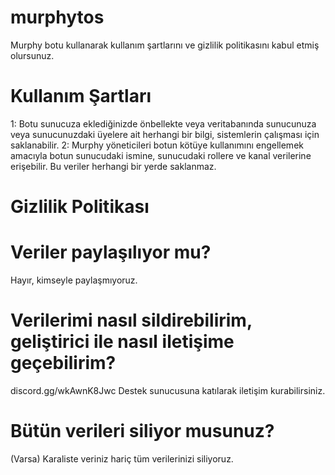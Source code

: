# murphytos
Murphy botu kullanarak kullanım şartlarını ve gizlilik politikasını kabul etmiş olursunuz.

# Kullanım Şartları
1: Botu sunucuza eklediğinizde önbellekte veya veritabanında sunucunuza veya sunucunuzdaki üyelere ait herhangi bir bilgi, sistemlerin çalışması için saklanabilir.
2: Murphy yöneticileri botun kötüye kullanımını engellemek amacıyla botun sunucudaki ismine, sunucudaki rollere ve kanal verilerine erişebilir. Bu veriler herhangi bir yerde saklanmaz.


# Gizlilik Politikası

# Veriler paylaşılıyor mu?
Hayır, kimseyle paylaşmıyoruz.

# Verilerimi nasıl sildirebilirim, geliştirici ile nasıl iletişime geçebilirim?
discord.gg/wkAwnK8Jwc 
Destek sunucusuna katılarak iletişim kurabilirsiniz.

# Bütün verileri siliyor musunuz?
(Varsa) Karaliste veriniz hariç tüm verilerinizi siliyoruz.
